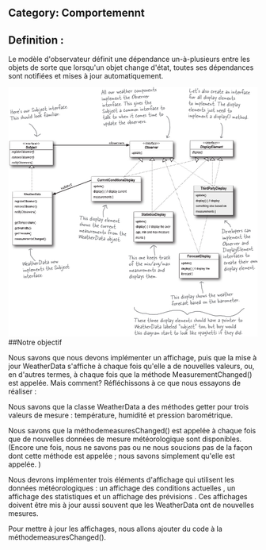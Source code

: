 ## Category: Comportemennt
## Definition : 
Le modèle d'observateur définit une dépendance
un-à-plusieurs entre les objets de sorte que 
lorsqu'un objet change d'état, toutes ses 
dépendances sont notifiées et mises à jour automatiquement.


![img.png](img.png)
##Notre objectif

Nous savons que nous devons implémenter un affichage, puis que la mise à jour WeatherData s'affiche à chaque fois qu'elle a de nouvelles valeurs, ou, en d'autres termes, à chaque fois que la méthode MeasurementChanged() est appelée. Mais comment? Réfléchissons à ce que nous essayons de réaliser :

Nous savons que la classe WeatherData a des méthodes getter pour trois valeurs de mesure : température, humidité et pression barométrique.

Nous savons que la méthodemeasuresChanged() est appelée à chaque fois que de nouvelles données de mesure météorologique sont disponibles. (Encore une fois, nous ne savons pas ou ne nous soucions pas de la façon dont cette méthode est appelée ; nous savons simplement qu'elle est appelée. )

Nous devrons implémenter trois éléments d'affichage qui utilisent les données météorologiques : un affichage des conditions actuelles , un affichage des statistiques et un affichage des prévisions . Ces affichages doivent être mis à jour aussi souvent que les WeatherData ont de nouvelles mesures.

Pour mettre à jour les affichages, nous allons ajouter du code à la méthodemeasuresChanged().